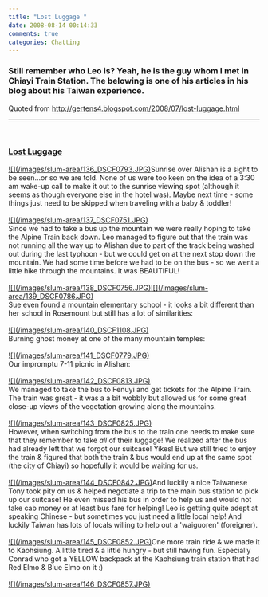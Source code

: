 ```yaml
---
title: "Lost Luggage "
date: 2008-08-14 00:14:33
comments: true
categories: Chatting
---
```

<h3 class="post-title entry-title">Still remember who Leo is? Yeah, he is the guy whom I met in Chiayi Train Station. The belowing is one of his articles in his blog about his Taiwan experience.</h3><p class="post-title entry-title">Quoted from <a href="http://gertens4.blogspot.com/2008/07/lost-luggage.html">http://gertens4.blogspot.com/2008/07/lost-luggage.html</a></p><p class="post-title entry-title"><hr /></p><p>&nbsp;</p><h3 class="post-title entry-title"><a href="http://gertens4.blogspot.com/2008/07/lost-luggage.html">Lost Luggage</a> </h3><div class="post-header-line-1"></div><div class="post-body entry-content"><a onblur="function anonymous(){function anonymous(){try {parent.deselectBloggerImageGracefully();} catch(e) {}}}" href="http://3.bp.blogspot.com/_G9_VVVSQbf0/SJlo8ldtoVI/AAAAAAAAA-4/ZHFn-COYytw/s1600-h/DSCF0793.JPG">![](/images/slum-area/136_DSCF0793.JPG)</a>Sunrise over Alishan is a sight to be seen...or so we are told. None of us were too keen on the idea of a 3:30 am wake-up call to make it out to the sunrise viewing spot (although it seems as though everyone else in the hotel was). Maybe next time - some things just need to be skipped when traveling with a baby &amp; toddler!<br /><br /><a onblur="function anonymous(){function anonymous(){try {parent.deselectBloggerImageGracefully();} catch(e) {}}}" href="http://2.bp.blogspot.com/_G9_VVVSQbf0/SJloe5w_FzI/AAAAAAAAA-o/KUoQ3XzEfO0/s1600-h/DSCF0751.JPG">![](/images/slum-area/137_DSCF0751.JPG)</a><br />Since we had to take a bus up the mountain we were really hoping to take the Alpine Train back down. Leo managed to figure out that the train was not running all the way up to Alishan due to part of the track being washed out during the last typhoon - but we could get on at the next stop down the mountain. We had some time before we had to be on the bus - so we went a little hike through the mountains. It was BEAUTIFUL!<br /><br /><a onblur="function anonymous(){function anonymous(){try {parent.deselectBloggerImageGracefully();} catch(e) {}}}" href="http://3.bp.blogspot.com/_G9_VVVSQbf0/SJlonzVQxTI/AAAAAAAAA-w/Jxo00YeL-vs/s1600-h/DSCF0756.JPG">![](/images/slum-area/138_DSCF0756.JPG)</a><a onblur="function anonymous(){function anonymous(){try {parent.deselectBloggerImageGracefully();} catch(e) {}}}" href="http://3.bp.blogspot.com/_G9_VVVSQbf0/SJlr3jr5dcI/AAAAAAAAA_4/G6T2nUmor3g/s1600-h/DSCF0786.JPG">![](/images/slum-area/139_DSCF0786.JPG)</a><br />Sue even found a mountain elementary school - it looks a bit different than her school in Rosemount but still has a lot of similarities:<br /><br /><a onblur="function anonymous(){function anonymous(){try {parent.deselectBloggerImageGracefully();} catch(e) {}}}" href="http://3.bp.blogspot.com/_G9_VVVSQbf0/SJlqMDXDZfI/AAAAAAAAA_Y/870cRUFXQ88/s1600-h/DSCF1108.JPG">![](/images/slum-area/140_DSCF1108.JPG)</a><br />Burning ghost money at one of the many mountain temples:<br /><br /><a onblur="function anonymous(){function anonymous(){try {parent.deselectBloggerImageGracefully();} catch(e) {}}}" href="http://2.bp.blogspot.com/_G9_VVVSQbf0/SJlq2C1q2mI/AAAAAAAAA_g/GfrlQcd8i5s/s1600-h/DSCF0779.JPG">![](/images/slum-area/141_DSCF0779.JPG)</a><br />Our impromptu 7-11 picnic in Alishan:<br /><br /><a onblur="function anonymous(){function anonymous(){try {parent.deselectBloggerImageGracefully();} catch(e) {}}}" href="http://1.bp.blogspot.com/_G9_VVVSQbf0/SJlpLDJNH7I/AAAAAAAAA_A/Ugm4LWxU0oU/s1600-h/DSCF0813.JPG">![](/images/slum-area/142_DSCF0813.JPG)</a><br />We managed to take the bus to Fenuyi and get tickets for the Alpine Train. The train was great - it was a a bit wobbly but allowed us for some great close-up views of the vegetation growing along the mountains.<br /><br /><a onblur="function anonymous(){function anonymous(){try {parent.deselectBloggerImageGracefully();} catch(e) {}}}" href="http://2.bp.blogspot.com/_G9_VVVSQbf0/SJlrKabNEAI/AAAAAAAAA_o/zJsrKBajyZY/s1600-h/DSCF0825.JPG">![](/images/slum-area/143_DSCF0825.JPG)</a><br />However, when switching from the bus to the train one needs to make sure that they remember to take <span style="FONT-STYLE: italic">all</span> of their luggage! We realized after the bus had already left that we forgot our suitcase! Yikes! But we still tried to enjoy the train &amp; figured that both the train &amp; bus would end up at the same spot (the city of Chiayi) so hopefully it would be waiting for us.<br /><br /><a onblur="function anonymous(){function anonymous(){try {parent.deselectBloggerImageGracefully();} catch(e) {}}}" href="http://2.bp.blogspot.com/_G9_VVVSQbf0/SJlrbk68zDI/AAAAAAAAA_w/qjLQH45J0pk/s1600-h/DSCF0842.JPG">![](/images/slum-area/144_DSCF0842.JPG)</a>And luckily a nice Taiwanese Tony took pity on us &amp; helped negotiate a trip to the main bus station to pick up our suitcase! He even missed his bus in order to help us and would not take cab money or at least bus fare for helping! Leo is getting quite adept at speaking Chinese - but sometimes you just need a little local help! And luckily Taiwan has lots of locals willing to help out a 'waiguoren' (foreigner).<br /><br /><a onblur="function anonymous(){function anonymous(){try {parent.deselectBloggerImageGracefully();} catch(e) {}}}" href="http://2.bp.blogspot.com/_G9_VVVSQbf0/SJlpjH8Sy-I/AAAAAAAAA_I/I3OBJh1zDu4/s1600-h/DSCF0852.JPG">![](/images/slum-area/145_DSCF0852.JPG)</a>One more train ride &amp; we made it to Kaohsiung. A little tired &amp; a little hungry - but still having fun. Especially Conrad who got a YELLOW backpack at the Kaohsiung train station that had Red Elmo &amp; Blue Elmo on it :)<br /><br /><a onblur="function anonymous(){function anonymous(){try {parent.deselectBloggerImageGracefully();} catch(e) {}}}" href="http://1.bp.blogspot.com/_G9_VVVSQbf0/SJlpvwOOC_I/AAAAAAAAA_Q/EB6T0gJN3Qw/s1600-h/DSCF0857.JPG">![](/images/slum-area/146_DSCF0857.JPG)</a> </div>
